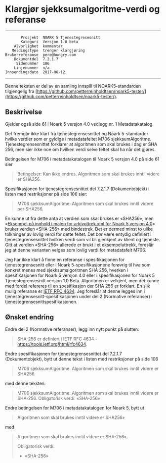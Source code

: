Klargjør sjekksumalgoritme-verdi og referanse
=============================================

 ------------------  ---------------------------------
           Prosjekt  NOARK 5 Tjenestegresesnitt
           Kategori  Versjon 1.0 beta
        Alvorlighet  kommentar
       Meldingstype  trenger klargjøring
    Brukerreferanse  pere@hungry.com
        Dokumentdel  7.2.1.7
         Sidenummer  106
        Linjenummer  n/a
    Innsendingsdato  2017-06-12
 ------------------  ---------------------------------

Denne teksten er del av en samling innspill til NOARK5-standarden
tilgjengelig fra
[https://github.com/petterreinholdtsen/noark5-tester/](https://github.com/petterreinholdtsen/noark5-tester/).

Beskrivelse
-----------

Gjelder også side 61 i Noark 5 versjon 4.0 vedlegg nr. 1
Metadatakatalog.

Det fremgår ikke klart fra tjenestegrensesnittet og Noark 5-standarder
hvilke verdier som er gyldige i metadatafeltet M706 sjekksumAlgoritme.
Tjenestegrensesnittet forklarer at algoritmen som skal brukes i dag er
SHA 256, men sier ikke noe om hvilken verdi selve feltet skal ha når
det gjøres.

Betingelsen for M706 i metadatakatalogen til Noark 5 versjon 4.0 på
side 61 sier

> Betingelser: Kan ikke endres. Algoritmen som skal brukes inntil
> videre er SHA256.

Spesifikasjonen for tjenestegrensesnittet del 7.2.1.7 (Dokumentobjekt)
i listen med restriksjoner på side 106 sier:

> M706 sjekksumAlgoritme: Algoritmen som skal brukes inntil videre per
> SHA256.

En kunne ut fra dette anta at verdien som skal brukes er «SHA256», men
«[Eksempel på innhold i malen for arkivuttrek.xml for Noark 5 versjon
4.0](http://arkivverket.no/arkivverket/content/download/20549/186617/version/1/file/pdf.pdf)»
bruker verdien «SHA-256» med bindestrek.  Det er dermed minst to ulike
tolkninger av lovlig verdi for dette feltet.  Det bør være entydig
definiert i tjenestegrensesnittet hvilken verdi som vil bli gjenkjent
av klient og tjeneste.  Gitt at verdien «SHA-256» allerede er brukt i
et eksempeluttrekk, foreslår jeg at denne varianten velges som lovlig
verdi for metadatafelt M706.

Jeg har ikke klart å finne en referanse i spesifikasjonen for
tjenestegrensesnitt eller i Noark 5-spesifikasjonene forøvrig til hva
som konkret menes med sjekksumalgoritmen SHA 256, hverken i
spesifikasjonen for Noark 5 versjon 4.0 eller i spesifikasjonen for
Noark 5 Tjenestegrensesnitt versjon 1.0 Beta.  Algoritmen er velkjent,
men det kunne med fordel refereres til en spesifikasjon der SHA 256 er
forklart.  En slik mulig referanse er [IETF RFC
4634](https://tools.ietf.org/html/rfc4634).  Jeg foreslår at denne
legges inn i tjenestegrensesnitt-spesifikasjonen under del 2
(Normative referanser) i tjenestegrensesnittspesifikasjonen.

Ønsket endring
--------------

Endre del 2 (Normative referanser), legg inn nytt punkt på slutten:

> SHA-256 er definiert i IETF RFC 4634 -
> https://tools.ietf.org/html/rfc4634.

Endre spesifikasjonen for tjenestegrensesnittet del 7.2.1.7
(Dokumentobjekt), bytt ut denne tekst i listen med restriksjoner på
side 106

> M706 sjekksumAlgoritme: Algoritmen som skal brukes inntil videre er
> SHA256.

med denne teksten:

> M706 sjekksumAlgoritme: Algoritmen som skal brukes inntil videre er
> SHA-256.  Obligatorisk verdi: «SHA-256»

Endre betingelsen for M706 i metadatakatalogen for Noark 5, bytt ut

> Algoritmen som skal brukes inntil videre er SHA256»

med

> Algoritmen som skal brukes inntil videre er SHA-256».
>
> Obligatorisk verdi:
>
>  * «SHA-256»
